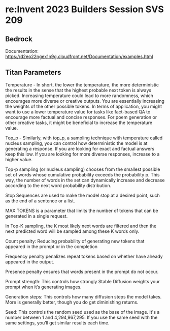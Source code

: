 # re:Invent 2023 Builders Session SVS 209

## Bedrock

Documentation: https://d2eo22ngex1n9g.cloudfront.net/Documentation/examples.html

## Titan Parameters

Temperature - In short, the lower the temperature, the more deterministic the results in the sense that the highest probable next token is always picked. Increasing temperature could lead to more randomness, which encourages more diverse or creative outputs. You are essentially increasing the weights of the other possible tokens. In terms of application, you might want to use a lower temperature value for tasks like fact-based QA to encourage more factual and concise responses. For poem generation or other creative tasks, it might be beneficial to increase the temperature value.

Top_p - Similarly, with top_p, a sampling technique with temperature called nucleus sampling, you can control how deterministic the model is at generating a response. If you are looking for exact and factual answers keep this low. If you are looking for more diverse responses, increase to a higher value.

Top-p sampling (or nucleus sampling) chooses from the smallest possible set of words whose cumulative probability exceeds the probability p. This way, the number of words in the set can dynamically increase and decrease according to the next word probability distribution.

Stop Sequences are used to make the model stop at a desired point, such as the end of a sentence or a list.

MAX TOKENS is a parameter that limits the number of tokens that can be generated in a single request.

In Top-K sampling, the K most likely next words are filtered and then the next predicted word will be sampled among these K words only.

Count penalty: Reducing probability of generating new tokens that appeared in the prompt or in the completion

Frequency penalty penalizes repeat tokens based on whether have already appeared in the output.

Presence penalty ensures that words present in the prompt do not occur.

Prompt strength: This controls how strongly Stable Diffusion weights your prompt when it’s generating images.

Generation steps: This controls how many diffusion steps the model takes. More is generally better, though you do get diminishing returns.

Seed: This controls the random seed used as the base of the image. It's a number between 1 and 4,294,967,295. If you use the same seed with the same settings, you’ll get similar results each time.

